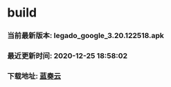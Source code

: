 # build

### 当前最新版本: legado_google_3.20.122518.apk
### 最近更新时间: 2020-12-25 18:58:02
### 下载地址: [蓝奏云](https://wwa.lanzous.com/b0d8bblej)

